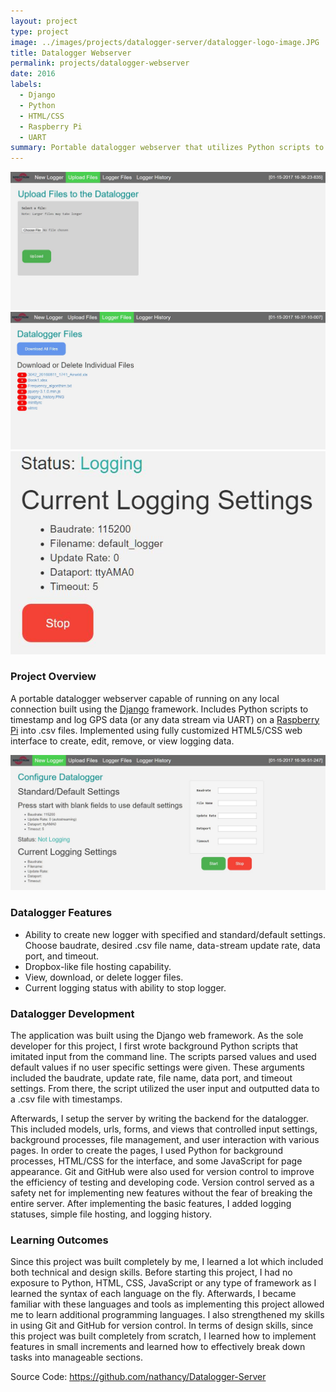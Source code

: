```yaml
---
layout: project
type: project
image: ../images/projects/datalogger-server/datalogger-logo-image.JPG
title: Datalogger Webserver 
permalink: projects/datalogger-webserver
date: 2016
labels:
  - Django 
  - Python 
  - HTML/CSS
  - Raspberry Pi
  - UART
summary: Portable datalogger webserver that utilizes Python scripts to timestamp and log GPS data via UART on a Raspberry Pi 3 into .csv files. 
---
```

<div class="ui grid">
  <div class="four wide column">
     <img class="ui fluid image" src="../images/projects/datalogger-server/datalogger1.JPG" data-action="zoom">
  </div>
  <div class="four wide column">
    <img class="ui fluid image" src="../images/projects/datalogger-server/datalogger2.JPG" data-action="zoom">
  </div>
  <div class="four wide column">
    <img class="ui fluid image" src="../images/projects/datalogger-server/datalogger3.JPG" data-action="zoom">
  </div>
</div>

### Project Overview
A portable datalogger webserver capable of running on any local connection built using the [Django](https://www.djangoproject.com/) framework. Includes Python scripts to timestamp and log GPS data (or any data stream via UART) on a [Raspberry Pi](https://www.raspberrypi.org/) into .csv files. Implemented using fully customized HTML5/CSS web interface to create, edit, remove, or view logging data.

<img class="ui fluid image" src="../images/projects/datalogger-server/datalogger4.JPG" data-action="zoom">

### Datalogger Features
* Ability to create new logger with specified and standard/default settings. Choose baudrate, desired .csv file name, data-stream update rate, data port, and timeout.
* Dropbox-like file hosting capability.
* View, download, or delete logger files.
* Current logging status with ability to stop logger.

### Datalogger Development
The application was built using the Django web framework. As the sole developer for this project, I first wrote background Python scripts that imitated input from the command line. The scripts parsed values and used default values if no user specific settings were given. These arguments included the baudrate, update rate, file name, data port, and timeout settings. From there, the script utilized the user input and outputted data to a .csv file with timestamps.

Afterwards, I setup the server by writing the backend for the datalogger. This included models, urls, forms, and views that controlled input settings, background processes, file management, and user interaction with various pages. In order to create the pages, I used Python for background processes, HTML/CSS for the interface, and some JavaScript for page appearance. Git and GitHub were also used for version control to improve the efficiency of testing and developing code. Version control served as a safety net for implementing new features without the fear of breaking the entire server. After implementing the basic features, I added logging statuses, simple file hosting, and logging history.

### Learning Outcomes
Since this project was built completely by me, I learned a lot which included both technical and design skills. Before starting this project, I had no exposure to Python, HTML, CSS, JavaScript or any type of framework as I learned the syntax of each language on the fly. Afterwards, I became familiar with these languages and tools as implementing this project allowed me to learn additional programming languages. I also strengthened my skills in using Git and GitHub for version control. In terms of design skills, since this project was built completely from scratch, I learned how to implement features in small increments and learned how to effectively break down tasks into manageable sections. 

Source Code: <a href="https://github.com/nathancy/Datalogger-Server" target="_blank"><i class="large github icon "></i>https://github.com/nathancy/Datalogger-Server</a>

